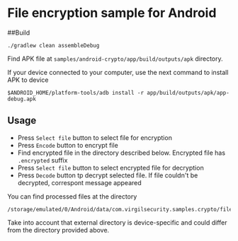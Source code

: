 # File encryption sample for Android

##Build

```
./gradlew clean assembleDebug
```

Find APK file at `samples/android-crypto/app/build/outputs/apk` directory.

If your device connected to your computer, use the next command to install APK to device

```
$ANDROID_HOME/platform-tools/adb install -r app/build/outputs/apk/app-debug.apk
```

## Usage

* Press `Select file` button to select file for encryption
* Press `Encode` button to encrypt file
* Find encrypted file in the directory described below. Encrypted file has `.encrypted` suffix
* Press `Select file` button to select encrypted file for decryption
* Press `Decode` button tp decrypt selected file. If file couldn't be decrypted, correspont message appeared

You can find processed files at the directory

```
/storage/emulated/0/Android/data/com.virgilsecurity.samples.crypto/files/Documents/Processed/
```

Take into account that external directory is device-specific and could differ from the directory provided above.
